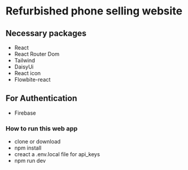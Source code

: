 # Refurbished phone selling website

## Necessary packages 
- React
- React Router Dom
- Tailwind 
- DaisyUi
- React icon
- Flowbite-react

## For Authentication
- Firebase

### How to run this web app
- clone or download
- npm install
- creact a .env.local file for api_keys
- npm run dev
